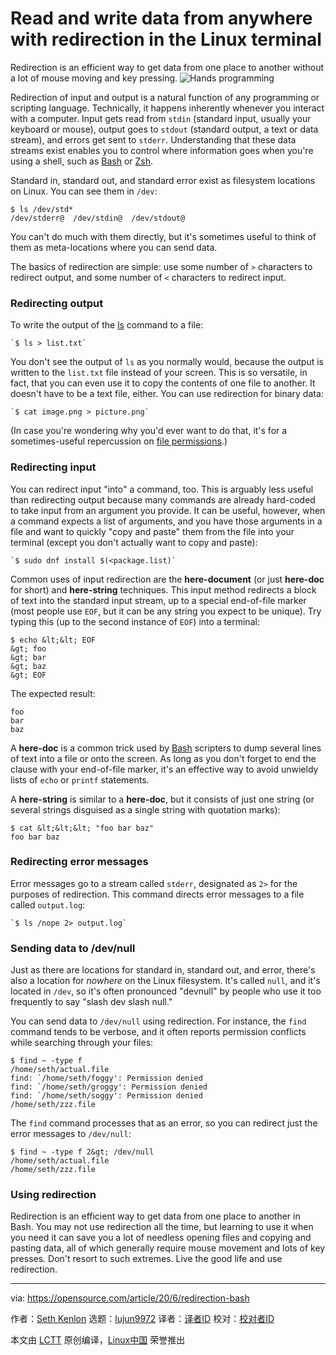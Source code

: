 [#]: collector: (lujun9972)
[#]: translator: ( )
[#]: reviewer: ( )
[#]: publisher: ( )
[#]: url: ( )
[#]: subject: (Read and write data from anywhere with redirection in the Linux terminal)
[#]: via: (https://opensource.com/article/20/6/redirection-bash)
[#]: author: (Seth Kenlon https://opensource.com/users/seth)

Read and write data from anywhere with redirection in the Linux terminal
======
Redirection is an efficient way to get data from one place to another
without a lot of mouse moving and key pressing.
![Hands programming][1]

Redirection of input and output is a natural function of any programming or scripting language. Technically, it happens inherently whenever you interact with a computer. Input gets read from `stdin` (standard input, usually your keyboard or mouse), output goes to `stdout` (standard output, a text or data stream), and errors get sent to `stderr`. Understanding that these data streams exist enables you to control where information goes when you're using a shell, such as [Bash][2] or [Zsh][3].

Standard in, standard out, and standard error exist as filesystem locations on Linux. You can see them in `/dev`:


```
$ ls /dev/std*
/dev/stderr@  /dev/stdin@  /dev/stdout@
```

You can't do much with them directly, but it's sometimes useful to think of them as meta-locations where you can send data.

The basics of redirection are simple: use some number of `>` characters to redirect output, and some number of `<` characters to redirect input.

### Redirecting output

To write the output of the [ls][4] command to a file:


```
`$ ls > list.txt`
```

You don't see the output of `ls` as you normally would, because the output is written to the `list.txt` file instead of your screen. This is so versatile, in fact, that you can even use it to copy the contents of one file to another. It doesn't have to be a text file, either. You can use redirection for binary data:


```
`$ cat image.png > picture.png`
```

(In case you're wondering why you'd ever want to do that, it's for a sometimes-useful repercussion on [file permissions][5].)

### Redirecting input

You can redirect input "into" a command, too. This is arguably less useful than redirecting output because many commands are already hard-coded to take input from an argument you provide. It can be useful, however, when a command expects a list of arguments, and you have those arguments in a file and want to quickly "copy and paste" them from the file into your terminal (except you don't actually want to copy and paste):


```
`$ sudo dnf install $(<package.list)`
```

Common uses of input redirection are the **here-document** (or just **here-doc** for short) and **here-string** techniques. This input method redirects a block of text into the standard input stream, up to a special end-of-file marker (most people use `EOF`, but it can be any string you expect to be unique). Try typing this (up to the second instance of `EOF`) into a terminal:


```
$ echo &lt;&lt; EOF
&gt; foo
&gt; bar
&gt; baz
&gt; EOF
```

The expected result:


```
foo
bar
baz
```

A **here-doc** is a common trick used by [Bash][2] scripters to dump several lines of text into a file or onto the screen. As long as you don't forget to end the clause with your end-of-file marker, it's an effective way to avoid unwieldy lists of `echo` or `printf` statements.

A **here-string** is similar to a **here-doc**, but it consists of just one string (or several strings disguised as a single string with quotation marks):


```
$ cat &lt;&lt;&lt; "foo bar baz"
foo bar baz
```

### Redirecting error messages

Error messages go to a stream called `stderr`, designated as `2>` for the purposes of redirection. This command directs error messages to a file called `output.log`:


```
`$ ls /nope 2> output.log`
```

### Sending data to /dev/null

Just as there are locations for standard in, standard out, and error, there's also a location for _nowhere_ on the Linux filesystem. It's called `null`, and it's located in `/dev`, so it's often pronounced "devnull" by people who use it too frequently to say "slash dev slash null."

You can send data to `/dev/null` using redirection. For instance, the `find` command tends to be verbose, and it often reports permission conflicts while searching through your files:


```
$ find ~ -type f
/home/seth/actual.file
find: `/home/seth/foggy': Permission denied
find: `/home/seth/groggy': Permission denied
find: `/home/seth/soggy': Permission denied
/home/seth/zzz.file
```

The `find` command processes that as an error, so you can redirect just the error messages to `/dev/null`:


```
$ find ~ -type f 2&gt; /dev/null
/home/seth/actual.file
/home/seth/zzz.file
```

### Using redirection

Redirection is an efficient way to get data from one place to another in Bash. You may not use redirection all the time, but learning to use it when you need it can save you a lot of needless opening files and copying and pasting data, all of which generally require mouse movement and lots of key presses. Don't resort to such extremes. Live the good life and use redirection.

--------------------------------------------------------------------------------

via: https://opensource.com/article/20/6/redirection-bash

作者：[Seth Kenlon][a]
选题：[lujun9972][b]
译者：[译者ID](https://github.com/译者ID)
校对：[校对者ID](https://github.com/校对者ID)

本文由 [LCTT](https://github.com/LCTT/TranslateProject) 原创编译，[Linux中国](https://linux.cn/) 荣誉推出

[a]: https://opensource.com/users/seth
[b]: https://github.com/lujun9972
[1]: https://opensource.com/sites/default/files/styles/image-full-size/public/lead-images/programming-code-keyboard-laptop.png?itok=pGfEfu2S (Hands programming)
[2]: https://opensource.com/resources/what-bash
[3]: https://opensource.com/article/19/9/getting-started-zsh
[4]: https://opensource.com/article/19/7/master-ls-command
[5]: https://opensource.com/article/19/8/linux-permissions-101
